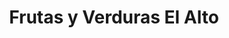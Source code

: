 ---
title: "Frutas y Verduras El Alto"
url: /guadalupe/frutas-y-verduras-el-alto/
shop: Gemüse & Obst
---